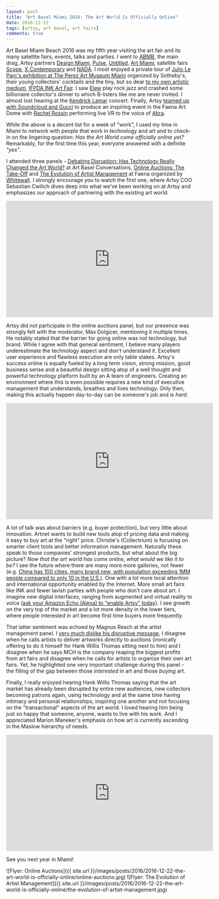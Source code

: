 ```yaml
---
layout: post
title: "Art Basel Miami 2016: The Art World Is Officially Online"
date: 2016-12-22
tags: [artsy, art basel, art fairs]
comments: true
---
```

Art Basel Miami Beach 2016 was my fifth year visiting the art fair and its many satellite fairs, events, talks and parties. I went to [ABMB](https://www.artsy.net/art-basel-in-miami-beach-2016), the main drag, Artsy partners [Design Miami](https://www.artsy.net/design-miami-2016), [Pulse](https://www.artsy.net/pulse-miami-beach-2016), [Untitled](https://www.artsy.net/untitled-miami-beach-2016), [Art Miami](https://www.artsy.net/art-miami-2016), satellite fairs [Scope](https://scope-art.com), [X Contemporary](http://xcontemporaryart.com) and [NADA](https://www.newartdealers.org/fairs/2016/miami-beach). I most enjoyed a private tour of [Julio Le Parc's exhibition at The Perez Art Museum Miami](http://www.pamm.org/julioleparc) organized by Sotheby's, their young collectors' cocktails and the tiny, but so dear [to my own artistic medium](http://art.dblock.org), [IFPDA INK Art Fair](http://www.inkartfair.com). I saw [Elew](http://elewrockjazz.com) play rock jazz and crashed some billionaire collector's dinner to which B-listers like me are never invited. I almost lost hearing at the [Kendrick Lamar](https://www.timeout.com/miami/blog/how-to-score-tickets-to-kendrick-lamars-art-basel-miami-2016-concert-112816) concert. Finally, Artsy [teamed up with Soundcloud and Gucci](http://observer.com/2016/12/artsy-gucci-and-soundcloud-team-up-for-a-trippy-night-at-the-faena-dome) to produce an inspiring event in the Faena Art Dome with [Rachel Rossin](https://www.artsy.net/artist/rachel-rossin) performing live VR to the voice of [Abra](https://www.facebook.com/darkwaveduchess).

While the above is a decent list for a week of "work", I used my time in Miami to network with people that work in technology and art and to check-in on the lingering question: _Has the Art World come officially online yet?_ Remarkably, for the first time this year, everyone answered with a definite _"yes"_.

I attended three panels - [Debating Disruption: Has Technology Really Changed the Art World?](https://www.youtube.com/watch?v=2yOcEYZzeTo&list=PLaQumXw0FTLfeMq2JIWr_V6FfiKRHE0L8&index=24) at Art Basel Conversations, [Online Auctions: The Take-Off](https://www.youtube.com/watch?v=f6eKEksBYyU) and [The Evolution of Artist Management](https://www.youtube.com/watch?v=bn84r5Px0-U) at Faena organized by [Whitewall](http://www.whitewall.art). I strongly encourage you to watch the first one, where Artsy COO Sebastian Cwilich dives deep into what we've been working on at Artsy and emphasizes our approach of partnering with the existing art world.

<iframe width="560" height="315" src="https://www.youtube.com/embed/2yOcEYZzeTo?list=PLaQumXw0FTLfeMq2JIWr_V6FfiKRHE0L8" frameborder="0" allowfullscreen></iframe><br>

Artsy did not participate in the online auctions panel, but our presence was strongly felt with the moderator, Max Dolgicer, mentioning it multiple times. He notably stated that the barrier for going online was not technology, but brand. While I agree with that general sentiment, I believe many players underestimate the technology aspect and don't understand it. Excellent user experience and flawless execution are only table stakes. Artsy's success online is equally fueled by a long term vision, strong mission, good business sense and a beautiful design sitting atop of a well thought and powerful technology platform built by an A team of engineers. Creating an environment where this is even possible requires a new kind of executive management that understands, breathes and lives technology. Only then, making this actually happen day-to-day can be someone's job and is _hard_.

<iframe width="560" height="315" src="https://www.youtube.com/embed/f6eKEksBYyU" frameborder="0" allowfullscreen></iframe><br>

A lot of talk was about barriers (e.g. buyer protection), but very little about innovation. Artnet wants to build new tools atop of pricing data and making it easy to buy art at the "right" price. Christie's (Collectrium) is focusing on smarter client tools and better information management. Naturally these speak to those companies' strongest products, but what about the big picture? _Now that the art world has come online, what would we like it to be?_ I see the future where there are many more more galleries, not fewer (e.g. [China has 100 cities, many brand new, with population exceeding 1MM people compared to only 10 in the U.S.](https://www.weforum.org/agenda/2016/06/china-cities-growing-numbers-are-stunning/)). One with a lot more local attention and international opportunity enabled by the Internet. More small art fairs like INK and fewer lavish parties with people who don't care about art. I imagine new digital interfaces, ranging from augmented and virtual reality to voice ([ask your Amazon Echo (Alexa) to "enable Artsy" today](http://artsy.github.io/blog/2016/11/30/bringing-artsy-to-amazon-echo-alexa/)). I see growth on the very top of the market and a lot more density in the lower tiers, where people interested in art become first time buyers more frequently.

That latter sentiment was echoed by Magnus Resch at the artist management panel. I [very much dislike his disruptive message](http://code.dblock.org/2016/08/12/democratizing-the-art-world-without-pitchforks.html), I disagree when he calls artists to deliver artworks directly to auctions (ironically offering to do it himself for Hank Willis Thomas sitting next to him) and I disagree when he says MCH is the company reaping the biggest profits from art fairs and disagree when he calls for artists to organize their own art fairs. Yet, he highlighted one very important challenge during this panel - the filling of the gap between those _interested_ in art and those _buying_ art.

Finally, I really enjoyed hearing Hank Willis Thomas saying that the art market has already been disrupted by entire new audiences, new collectors becoming patrons again, using technology and at the same time having intimacy and personal relationships, inspiring one another and not focusing on the "transactional" aspects of the art world. I loved hearing him being just so happy that someone, anyone, wants to live with his work. And I appreciated Marion Maneker's emphasis on how art is currently ascending in the Maslow hierarchy of needs.

<iframe width="560" height="315" src="https://www.youtube.com/embed/bn84r5Px0-U" frameborder="0" allowfullscreen></iframe><br>

See you next year in Miami!

![Flyer: Online Auctions]({{ site.url }}/images/posts/2016/2016-12-22-the-art-world-is-officially-online/online-auctions.jpg) ![Flyer: The Evolution of Artist Management]({{ site.url }}/images/posts/2016/2016-12-22-the-art-world-is-officially-online/the-evolution-of-artist-management.jpg)

